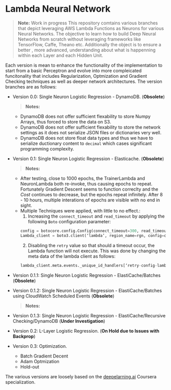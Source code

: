 # Lambda Neural Network
>**Note:** Work in progress
This repository comtains various branches that depict leveraging AWS Lambda Functions as Neurons for various Neural Networks. The objective to learn how to build Deep Neural Networks from scratch without leveraging frameworks like TensorFlow, Caffe, Theano etc. Additionally the object is to ensure a better , more advanced, understanding about what is happenning within each Layer and each Hidden Unit.

Each version is mean to enhance the functionality of the implementation to start from a basic Perceptron and evolve into more compleicated funcitonality that includes Regularization, Optmization and Gradient Checking techniques as well as deeper network architectures. The version branches are as follows:

- Version 0.0: Single Neuron Logistic Regression - DynamoDB. (**Obsolete**)
    >**Notes:**
    - DynamoDB does not offer sufficient flexability to store Numpy Arrays, thus forced to store the data on S3.
    - DynamoDB does not offer sufficient flexability to store the network settings as it does not serialize JSON files or dictionaries very well.
    - DynamoDB does not store float data types and thus we have to serialize ductionary content to `decimal` which cases significant programming complexity.
- Version 0.1: Single Neuron Logistic Regression - Elasticache. (**Obsolete**)
    >**Notes:**
    - After testing, close to 1000 epochs, the TrainerLambda and NeuronLambda both re-invoke, thus causing epochs to repeat. Fortunately Gradient Descent seems to function correclty and the *Cost* continues to decrease, but the epochs repeat infinitely. After 8 - 10 hours, multiple interations of epochs are visible with no end in sight.
    - Multiple Techniques were applied, with little to no effect.:
        1. Increasing the `connect_timeout` and `read_timeout` by applying the following `Boto` configuration parameter:
        ```python
        config = botocore.config.Config(connect_timeout=300, read_timeout=300)
        Lambda_client = boto3.client(‘lambda’, region_name=rgn, config=config)
        ```
        2. Disabling the `retry` value so that should a timeout occur, the Lambda function will not execute. This was done by changing the meta data of the lambda client as follows:
        ```python
        lambda_client.meta.events._unique_id_handlers[‘retry-config-lambda’][‘handler’]._checker.__dict__[‘_max_attempts’] = 0
        ```
- Version 0.1.1: Single Neuron Logistic Regression - ElastiCache/Batches (**Obsolete**)
- Version 0.1.2: Single Neuron Logistic Regression - ElastiCache/Batches using CloudWatch Scheduled Events (**Obsolete**)
    >**Notes:**
    
- Version 0.1.3: Single Neuron Logistic Regression - ElastiCache/Recursive Checking/DynamoDB (**Under Investigation**)
- Version 0.2: L-Layer Logistic Regression. (**On Hold due to Issues with Backprop**)
- Version 0.3: Optimization.
    - Batch Gradient Decent
    - Adam Optmization
    - Hold-out

The various versions are loosely based on the [deepelarning.ai](https://www.coursera.org/specializations/deep-learning) Coursera specialization.
